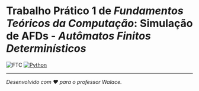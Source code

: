 # Trabalho Prático 1 de *Fundamentos Teóricos da Computação*: Simulação de AFDs - *Autômatos Finitos Determinísticos*

![FTC](https://img.shields.io/badge/IFMG-Fundamentos%20Te%C3%B3ricos%20da%20Computa%C3%A7%C3%A3o-0b3f9e)
[![Python](https://img.shields.io/badge/python-3.13.2-blue)](https://www.python.org/)

---

*Desenvolvido com ❤️ para o professor Walace.*  

